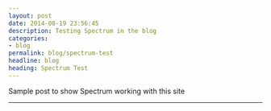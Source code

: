 ```yaml
---
layout: post
date: 2014-08-19 23:56:45
description: Testing Spectrum in the blog
categories:
- blog
permalink: blog/spectrum-test
headline: blog
heading: Spectrum Test
---
```


Sample post to show Spectrum working with this site

____

<canvas id="spectrum-test-canvas" class="post-canvas" width="800" height="450"></canvas>
<script>
require(['spectrum/Player', 'visible/charting/NetworkGraph'], function(Player, App) {
    var canvas = document.getElementById("spectrum-test-canvas");
    var ctx = canvas.getContext('2d');
    var app = new App(ctx);

    var player = new Player(canvas);
    player.setRenderer(app);
    player.init();
    player.play();
});
</script>
